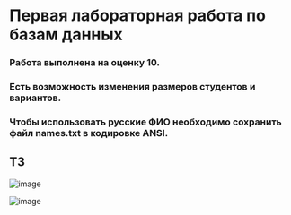 # Первая лабораторная работа по базам данных
### Работа выполнена на оценку 10.
### Есть возможность изменения размеров студентов и вариантов.  
### Чтобы использовать русские ФИО необходимо сохранить файл names.txt в кодировке ANSI.
## ТЗ
![image](https://github.com/tutatitu/study_projects/assets/135254365/0c2f3be7-98e7-4b3c-b6db-c56399c89948)

![image](https://github.com/tutatitu/study_projects/assets/135254365/48b15108-f99f-45ad-a5bb-21a2479d83e0)